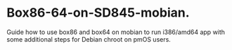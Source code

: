 # Box86-64-on-SD845-mobian.
Guide how to use box86 and box64 on mobian to run i386/amd64 app with some additional steps for Debian chroot on pmOS users.
